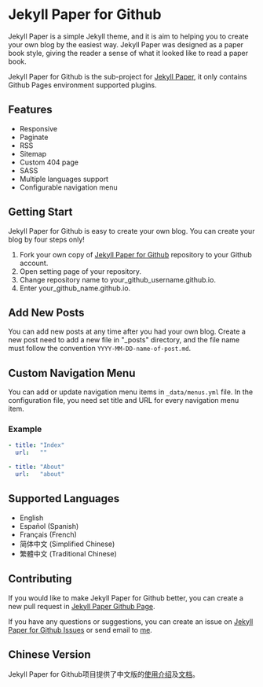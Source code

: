 # Jekyll Paper for Github

Jekyll Paper is a simple Jekyll theme, and it is aim to helping you to create your own blog by the easiest way. Jekyll Paper was designed as a paper book style, giving the reader a sense of what it looked like to read a paper book.

Jekyll Paper for Github is the sub-project for [Jekyll Paper][jekyll-paper], it only contains Github Pages environment supported plugins.

## Features

- Responsive
- Paginate
- RSS
- Sitemap
- Custom 404 page
- SASS
- Multiple languages support
- Configurable navigation menu

## Getting Start

Jekyll Paper for Github is easy to create your own blog. You can create your blog by four steps only!

1. Fork your own copy of [Jekyll Paper for Github][jekyll-paper-github] repository to your Github account.
2. Open setting page of your repository.
3. Change repository name to your_github_username.github.io.
4. Enter your_github_name.github.io.

## Add New Posts

You can add new posts at any time after you had your own blog. Create a new post need to add a new file in "_posts" directory, and the file name must follow the convention `YYYY-MM-DD-name-of-post.md`.

## Custom Navigation Menu

You can add or update navigation menu items in `_data/menus.yml` file. In the configuration file, you need set title and URL for every navigation menu item.

### Example

```yml
- title: "Index"
  url:   ""

- title: "About"
  url:   "about"
```

## Supported Languages

- English
- Español (Spanish)
- Français (French)
- 简体中文 (Simplified Chinese)
- 繁體中文 (Traditional Chinese)

## Contributing

If you would like to make Jekyll Paper for Github better, you can create a new pull request in [Jekyll Paper Github Page][jekyll-paper-github].

If you have any questions or suggestions, you can create an issue on [Jekyll Paper for Github Issues][jekyll-paper-github-issues] or send email to [me](mailto:i@ghosind.com).

## Chinese Version

Jekyll Paper for Github项目提供了中文版的[使用介绍](https://github.com/ghosind/Jekyll-Paper-Github/wiki/%E5%BC%80%E5%A7%8B%E4%BD%BF%E7%94%A8Jekyll-Paper-for-Github)及[文档](https://github.com/ghosind/Jekyll-Paper-Github/wiki#%E4%B8%AD%E6%96%87%E7%89%88%E7%94%A8%E6%88%B7%E6%89%8B%E5%86%8Cchinese-version)。

[jekyll-paper]: https://github.com/ghosind/Jekyll-Paper
[jekyll-paper-github]: https://github.com/ghosind/Jekyll-Paper-Github
[jekyll-paper-github-issues]: https://github.com/ghosind/Jekyll-Paper-Github/issues